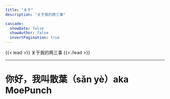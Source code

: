 ```yaml
---
title: "关于"
description: "关于我的两三事"

cascade:
  showDate: false
  showAuthor: false
  invertPagination: true
---
```


{{< lead >}}
关于我的两三事
{{< /lead >}}

---
# 你好，我叫散葉（sǎn yè）aka MoePunch